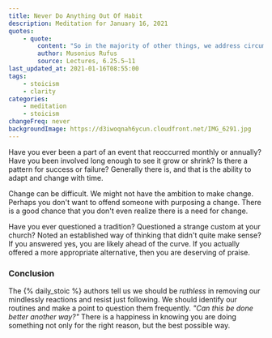 ```yaml
---
title: Never Do Anything Out Of Habit
description: Meditation for January 16, 2021
quotes: 
    - quote:
        content: "So in the majority of other things, we address circumstances not in accordance with the right assumptions, but mostly by following wretched habit. Since all that I've said is the case, the person in training must seek to rise above, so as to stop seeking out pleasure and steering away from pain; to stop clinging to living and abhorring death; and in the case of property and money, to stop valuing receiving over giving."
        author: Musonius Rufus
        source: Lectures, 6.25.5–11
last_updated_at: 2021-01-16T08:55:00
tags:
    - stoicism
    - clarity
categories:
    - meditation
    - stoicism
changeFreq: never
backgroundImage: https://d3iwoqnah6ycun.cloudfront.net/IMG_6291.jpg
---
```


Have you ever been a part of an event that reoccurred monthly or annually? Have you been involved long enough to see it 
grow or shrink? Is there a pattern for success or failure? Generally there is, and that is the ability to adapt and 
change with time.

Change can be difficult. We might not have the ambition to make change. Perhaps you don't want to offend someone with 
purposing a change. There is a good chance that you don't even realize there is a need for change.

Have you ever questioned a tradition? Questioned a strange custom at your church? Noted an established way of thinking 
that didn't quite make sense? If you answered yes, you are likely ahead of the curve. If you actually offered a more 
appropriate alternative, then you are deserving of praise.

### Conclusion

The {% daily_stoic %} authors tell us we should be *ruthless* in removing our mindlessly reactions and resist just 
following. We should identify our routines and make a point to question them frequently. *"Can this be done better 
another way?"* There is a happiness in knowing you are doing something not only for the right reason, but the best 
possible way.
